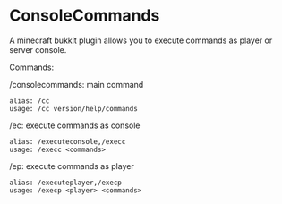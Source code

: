 # ConsoleCommands
A minecraft bukkit plugin allows you to execute commands as player or server console.

Commands:

  /consolecommands: main command
  
    alias: /cc
    usage: /cc version/help/commands
    
  /ec: execute commands as console
  
    alias: /executeconsole,/execc
    usage: /execc <commands>
    
  /ep: execute commands as player
  
    alias: /executeplayer,/execp
    usage: /execp <player> <commands>
    
